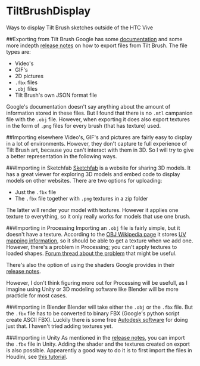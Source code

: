 # TiltBrushDisplay
Ways to display Tilt Brush sketches outside of the HTC Vive

##Exporting from Tilt Brush
Google has some [documentation](https://support.google.com/tiltbrush/answer/6389651?hl=en&ref_topic=7074683) and some more indepth [release notes] on how to export files from Tilt Brush. The file types are:
 * Video's
 * GIF's
 * 2D pictures
 * `.fbx` files
 * `.obj` files
 * Tilt Brush's own JSON format file

Google's documentation doesn't say anything about the amount of information stored in these files. But I found that there is no `.mtl` campanion file with the `.obj` file. However, when exporting it does also export textures in the form of `.png` files for every brush (that has texture) used.

##Importing elsewhere
Video's, GIF's and pictures are fairly easy to display in a lot of environments. However, they don't capture te full experience of Tilt Brush art, because you can't interact with them in 3D. So I will try to give a better representation in the following ways.

###Importing in Sketchfab
[Sketchfab](http://sketchfab.com) is a website for sharing 3D models. It has a great viewer for exploring 3D models and embed code to display models on other websites. There are two options for uploading:

 * Just the `.fbx` file
 * The `.fbx` file together with `.png` textures in a zip folder

The latter will render your model with textures. However it applies one texture to everything, so it only really works for models that use one brush.

###Importing in Processing
Importing an `.obj` file is fairly simple, but it doesn't have a texture. According to the [OBJ Wikipedia page](https://en.wikipedia.org/wiki/Wavefront_.obj_file) it stores [UV mapping information](https://en.wikipedia.org/wiki/UV_mapping), so it should be able to get a texture when we add one. However, there's a problem in Processing; you can't apply textures to loaded shapes. [Forum thread about the problem](https://forum.processing.org/one/topic/changing-materials-on-imported-obj-pshapes.html) that might be useful.

There's also the option of using the shaders Google provides in their [release notes].

However, I don't think figuring more out for Processing will be usefull, as I imagine using Unity or 3D modeling software like Blender will be more practicle for most cases.

###Importing in Blender
Blender will take either the `.obj` or the `.fbx` file. But the `.fbx` file has to be converted to binary FBX (Google's python script create ASCII FBX). Luckily there is some free [Autodesk software](http://usa.autodesk.com/adsk/servlet/pc/item?siteID=123112&id=22694909) for doing just that. I haven't tried adding textures yet.

###Importing in Unity
As mentioned in the [release notes], you can import the `.fbx` file in Unity. Adding the shader and the textures created on export is also possible. Appearently a good way to do it is to first import the files in Houdini, see [this tutorial](https://youtu.be/FZ8vAbPmViU).



[release notes]: https://docs.google.com/document/d/11ZsHozYn9FnWG7y3s3WAyKIACfbfwb4PbaS8cZ_xjvo/edit#
